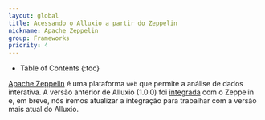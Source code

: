 ```yaml
---
layout: global
title: Acessando o Alluxio a partir do Zeppelin
nickname: Apache Zeppelin
group: Frameworks
priority: 4
---
```


* Table of Contents
{:toc}

[Apache Zeppelin](http://zeppelin.apache.org/) é uma plataforma `web` que permite a análise
de dados interativa. A versão anterior de Alluxio (1.0.0) foi
[integrada](https://zeppelin.apache.org/docs/latest/interpreter/alluxio.html)
com o Zeppelin e, em breve, nós iremos atualizar a integração para trabalhar com a versão mais
atual do Alluxio.
